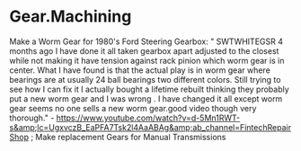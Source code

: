 # Gear.Machining
Make a Worm Gear for 1980's Ford Steering Gearbox: " SWTWHITEGSR 4 months ago I have done it all taken gearbox apart adjusted to the closest while not making it have tension against rack pinion which worm gear is in center. What I have found is that the actual play is in worm gear where bearings are at usually 24 ball bearings two different colors. Still trying to see how I can fix it I actually bought a lifetime rebuilt thinking they probably put a new worm gear and I was wrong . I have changed it all except worm gear seems no one sells a new worm gear.good video though very thorough." - https://www.youtube.com/watch?v=d-5Mn1RWT-s&amp;lc=UgxvczB_EaPFA7Tsk2l4AaABAg&amp;ab_channel=FintechRepairShop ; Make replacement Gears for Manual Transmissions

